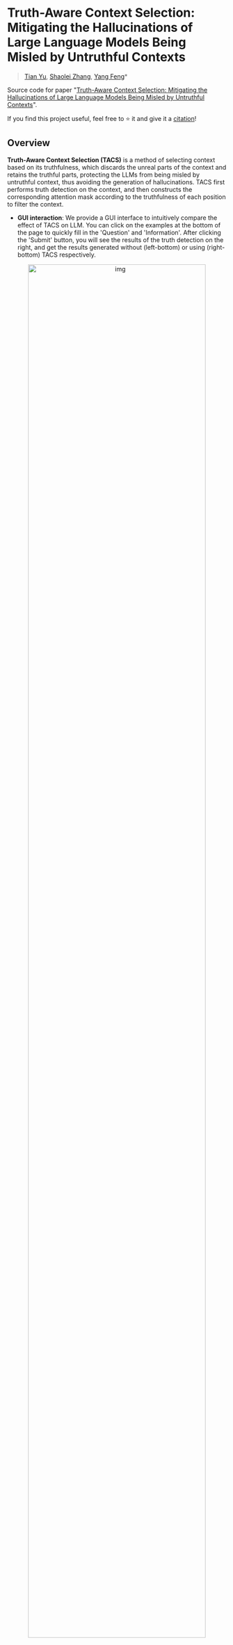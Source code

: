 # Truth-Aware Context Selection: Mitigating the Hallucinations of Large Language Models Being Misled by Untruthful Contexts

> [Tian Yu](https://tianyu0313.github.io/), [Shaolei Zhang](https://zhangshaolei1998.github.io/), [Yang Feng](https://people.ucas.edu.cn/~yangfeng?language=en)*

Source code for paper "[Truth-Aware Context Selection: Mitigating the Hallucinations of Large Language Models Being Misled by Untruthful Contexts](https://arxiv.org/abs/2403.07556)".

If you find this project useful, feel free to ⭐️ it and give it a [citation](#citation)!


## Overview

**Truth-Aware Context Selection (TACS)** is a method of selecting context based on its truthfulness, which discards the unreal parts of the context and retains the truthful parts, protecting the LLMs from being misled by untruthful context, thus avoiding the generation of hallucinations. TACS first performs truth detection on the context, and then constructs the corresponding attention mask according to the truthfulness of each position to filter the context. 

- **GUI interaction**: We provide a GUI interface to intuitively compare the effect of TACS on LLM. You can click on the examples at the bottom of the page to quickly fill in the 'Question' and 'Information'. After clicking the 'Submit' button, you will see the results of the truth detection on the right, and get the results generated without (left-bottom) or using (right-bottom) TACS respectively.

<div  align="center">   
  <img src="./assets/TACS.gif" alt="img" width="90%" />
</div>

<p align="center">
 TACS firstly conduct truth detection on the contextual information, and then construct the corresponding attention mask according to the truthfulness of each position to filter the context.
</p>

- To interact with TACS in your browser, follow the guide for [installation](#installation) and [GUI interaction](#gui-interaction).


## Models Download

We provide trained classifiers for truth detection! 

**TruthfulQA Truth Detection Classifiers**: [Classifiers for Llama 2-Chat-7B](https://huggingface.co/ICTNLP/TACS_Truth_Detection_Classifiers/tree/main/tfqa_classifiers/svm_classifiers_for_Llama_2_chat_7B). [Classifiers for Honest Llama](https://huggingface.co/ICTNLP/TACS_Truth_Detection_Classifiers/tree/main/tfqa_classifiers/svm_classifiers_for_Honest_Llama).

**ConflictQA Truth Detection Classifiers**: [Classifiers for Llama 2-Chat-7B](https://huggingface.co/ICTNLP/TACS_Truth_Detection_Classifiers/tree/main/conflictqa_classifiers/svm_classifiers_for_Llama_2_chat_7B).

With these classifiers, TACS can perform truth (hallucination) detection on the contextual information based on the internal representations, evaluating the truthfulness of each position.



## Installation

- Clone TACS's repo.

```bash
git clone https://github.com/ictnlp/TACS.git
cd TACS
export ROOT=pwd
```

- Environment requirements: Python 3.9, Pytorch 1.13.1.

```bash
pip install -r requirements.txt
```

## GUI Interaction

To interact with TACS in your browser, you should firstly download the [truth detection classifiers](https://huggingface.co/ICTNLP/TACS_Truth_Detection_Classifiers/tree/main/tfqa_classifiers/svm_classifiers_for_Llama_2_chat_7B) and place the models at $ROOT/tfqa/svm, and then run the following command:

```bash
cd $ROOT/webui
CUDA_VISIBLE_DEVICES=0,1 python webui.py\
    --model_name ${path_to_Llama-2-7b-chat}\ # e.g. Llama-2-7b-chat-hf
    --token_svm_path ${path_to_token_level_classifier}\ # e.g. svm_single_evidence_Llama-2-7b-chat-hf_fold2.pt
    --token_svm_acc ${path_to_token_level_classifier_acc}\ # e.g. acc_single_evidence_Llama-2-7b-chat-hf_fold2.pt
    --sentence_svm_path ${path_to_sentence_level_classifier}\ # e.g. mean_svm_single_evidence_Llama-2-7b-chat-hf_fold2.pt
    --sentence_svm_acc ${path_to_sentence_level_classifier_acc}\ # e.g. mean_acc_single_evidence_Llama-2-7b-chat-hf_fold2.pt
    --TACS_mode 'DEMO_token'
```

> [!Tip]
> You can switch the truth detection granularity and adjust the classification threshold. Positions with scores above the threshold will be considered truthful.

## Evaluation
> [!Note]
> Experimental results shows that TACS can significantly alleviate the hallucination caused by untruthful context and improve the LLMs' adaptability in the face of information interference. More information can be found in the [paper](https://arxiv.org/abs/2403.07556).

<div  align="center">   
  <img src="./assets/TACS_results.png" alt="img" width="100%" />
</div>
<p align="center">
  Truthful information Acceptance Rate (TA Rate), Untruthful information Resistance Rate (UR Rate) and Disturbance Adaptation Rate on TruthfulQA and ConflictQA.
</p>

### TruthfulQA Evaluation

#### Generative Multiple-Choice

- Generate using Llama 2-Chat 7B with TACS
  - download [truth detection classifiers](https://huggingface.co/ICTNLP/TACS_Truth_Detection_Classifiers/tree/main/tfqa_classifiers/svm_classifiers_for_Llama_2_chat_7B), and save them to `$ROOT/tfqa/svm`
```shell
# Generation
cd $ROOT/tfqa
export model_path={path_to_llm}
export CUDA_VISIBLE_DEVICES=0,1,2,3

bash gmc_infer.sh
```
Generation results can be find at `$ROOT/tfqa/generative_multiple_choice_results`. Our generation results are also provided in [`./tfqa/generative_multiple_choice_results`](./tfqa/generative_multiple_choice_results).

- Evaluate using Llama 2-Chat 7B with TACS
```shell
# Evaluation
bash gmc_eval.sh
```
#### Open-ended Generation

- Generate using Llama 2-Chat 7B with TACS

```shell
export model_path={path_to_llm}
export CUDA_VISIBLE_DEVICES=0,1,2,3

bash opg_infer.sh
```

Generation results can be find at `$ROOT/tfqa/open_ended_generation_results`. Our generation results are also provided in [`./tfqa/open_ended_generation_results`](./tfqa/open_ended_generation_results).

#### Probabilistic Multiple-Choice

- Evaluate using Llama 2-Chat 7B with TACS

```shell
export model_path={path_to_llm}
export CUDA_VISIBLE_DEVICES=0,1,2,3

bash mc_eval.sh
```
Metrics can be find at [`./tfqa/probabilistic_multiple_choice_results`](./tfqa/probabilistic_multiple_choice_results) after running the above code.

### ConflictQA Evaluation
#### Generative Multiple-Choice

- Generate using Llama 2-Chat 7B with TACS
  - download [truth detection classifiers](https://huggingface.co/ICTNLP/TACS_Truth_Detection_Classifiers/tree/main/conflictqa_classifiers/svm_classifiers_for_Llama_2_chat_7B), and save them to `$ROOT/conflictqa/svm`
```shell
# Generation
cd $ROOT/conflictqa
export model_path={path_to_llm}
export CUDA_VISIBLE_DEVICES=0,1,2,3

bash infer.sh
```

Generation results can be find at `$ROOT/conflictqa/generative_multiple_choice_results`. Our generation results are also provided in [`./conflictqa/generative_multiple_choice_results`](./conflictqa/generative_multiple_choice_results).

- Evaluate using Llama 2-Chat 7B with TACS
```shell
# Evaluation
bash eval.sh
```

## Licence
Model weights and the inference code are released under The GNU General Public License v3.0 (GPLv3)

## Citation

If this repository is useful for you, please cite as:

```
@inproceedings{yu-etal-2024-truth,
    title = "Truth-Aware Context Selection: Mitigating Hallucinations of Large Language Models Being Misled by Untruthful Contexts",
    author = "Yu, Tian  and
      Zhang, Shaolei  and
      Feng, Yang",
    editor = "Ku, Lun-Wei  and
      Martins, Andre  and
      Srikumar, Vivek",
    booktitle = "Findings of the Association for Computational Linguistics ACL 2024",
    month = aug,
    year = "2024",
    address = "Bangkok, Thailand and virtual meeting",
    publisher = "Association for Computational Linguistics",
    url = "https://aclanthology.org/2024.findings-acl.645",
    pages = "10862--10884",
    abstract = "Although Large Language Models (LLMs) have demonstrated impressive text generation capabilities, they are easily misled by untruthful contexts provided by users or knowledge augmentation tools, leading to hallucinations. To alleviate LLMs from being misled by untruthful context and take advantage of knowledge augmentation, we propose Truth-Aware Context Selection (TACS), a lightweight method to adaptively recognize and mask untruthful context from the inputs. TACS begins by performing truth detection on the input context, leveraging the parameterized knowledge within the LLM. Subsequently, it constructs a corresponding attention mask based on the truthfulness of each position, selecting the truthful context and discarding the untruthful context. Additionally, we introduce a new evaluation metric, Disturbance Adaption Rate, to further study the LLMs{'} ability to accept truthful information and resist untruthful information.Experimental results indicate that TACS can effectively filter untruthful context and significantly improve the overall quality of LLMs{'} responses when presented with misleading information.",
}
```

If you have any questions, feel free to contact `yutian23s@ict.ac.cn`.
